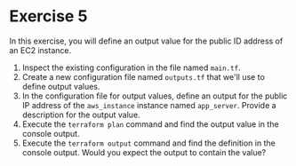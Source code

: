 # Exercise 5

In this exercise, you will define an output value for the public ID address of an EC2 instance.

1. Inspect the existing configuration in the file named `main.tf`.
2. Create a new configuration file named `outputs.tf` that we'll use to define output values.
3. In the configuration file for output values, define an output for the public IP address of the `aws_instance` instance named `app_server`. Provide a description for the output value.
4. Execute the `terraform plan` command and find the output value in the console output.
5. Execute the `terraform output` command and find the definition in the console output. Would you expect the output to contain the value?
